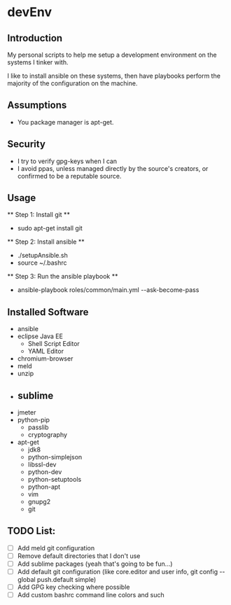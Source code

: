 # devEnv

## Introduction
My personal scripts to help me setup a development environment on the systems I tinker with.

I like to install ansible on these systems, then have playbooks perform the majority of the configuration on the machine.

## Assumptions
- You package manager is apt-get.

## Security
- I try to verify gpg-keys when I can
- I avoid ppas, unless managed directly by the source's creators, or confirmed to be a reputable source.

## Usage
** Step 1: Install git **
- sudo apt-get install git

** Step 2: Install ansible **
- ./setupAnsible.sh
- source ~/.bashrc

** Step 3: Run the ansible playbook **
- ansible-playbook roles/common/main.yml --ask-become-pass

## Installed Software
- ansible
- eclipse Java EE
  - Shell Script Editor
  - YAML Editor
- chromium-browser
- meld
- unzip
- sublime
  -  
- jmeter
- python-pip
  - passlib
  - cryptography
- apt-get
  - jdk8
  - python-simplejson
  - libssl-dev
  - python-dev
  - python-setuptools
  - python-apt
  - vim
  - gnupg2
  - git

## TODO List:
- [ ] Add meld git configuration
- [ ] Remove default directories that I don't use
- [ ] Add sublime packages (yeah that's going to be fun...)
- [ ] Add default git configuration (like core.editor and user info, git config --global push.default simple)
- [ ] Add GPG key checking where possible
- [ ] Add custom bashrc command line colors and such
